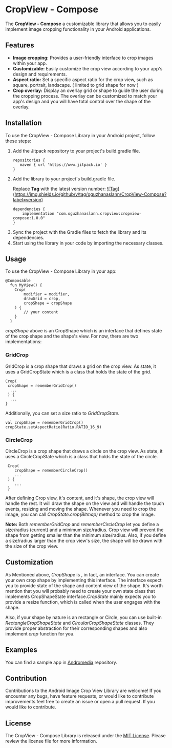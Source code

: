 <h1>CropView - Compose</h1>
<p>The <b>CropView - Compose</b> a customizable library that allows you to easily implement image cropping functionality in your Android applications.</p>
<h2>Features</h2>
<ul>
  <li><b>Image cropping:</b> Provides a user-friendly interface to crop images within your app.</li>
  <li><b>Customizable:</b> Easily customize the crop view according to your app's design and requirements.</li>
  <li>
    <b>Aspect ratio:</b> Set a specific aspect ratio for the crop view, such as square, portrait, landscape. ( limited to grid shape for now )
</li>
  <li>
    <b>Crop overlay:</b> Display an overlay grid or shape to guide the user during the cropping process. The overlay can be customized to match your app's design and 
  you will have total control over the shape of the overlay.
</li>

</ul>
<h2>Installation</h2>
<p>To use the CropView - Compose Library in your Android project, follow these steps:</p>
<ol>
    <li>Add the Jitpack repository to your project's build.gradle file.</li>
    <pre><code class="language-groovy">repositories {
   maven { url 'https://www.jitpack.io' }
}</code></pre>
 <li>Add the library to your project's build.gradle file.
    <!-- version tag -->
    <p>Replace <b>Tag</b> with the latest version number: <a href="implementation 'com.github.oguzhanaslann:CropView-Compose:0.0.1-alpha'">![Tag](https://img.shields.io/github/v/tag/oguzhanaslann/CropView-Compose?label=version)</a></p>
</li>
    <pre><code class="language-groovy">dependencies {
    implementation "com.oguzhanaslann.cropview:cropview-compose:1.0.0"
}</code></pre>
  <li>Sync the project with the Gradle files to fetch the library and its dependencies.</li>
  <li>Start using the library in your code by importing the necessary classes.</li>
</ol>
<h2>Usage</h2>
<p>To use the CropView - Compose Library in your app:</p>
<pre><code class="language-kotlin">@Composable
  fun MyView() {
    Crop(
        modifier = modifier,
        drawGrid = crop,
        cropShape = cropShape
    ) {
        // your content
    }
  }</code></pre>
<p> <i>cropShape</i> above is an CropShape which is an interface that defines state of the crop shape and
the shape's view. For now, there are two implementations: 
<h3>GridCrop</h3>
<p>GridCrop is a crop shape that draws a grid on the crop view. As state, it uses a GridCropState which is a class that holds the state of the grid. </p>

<pre><code class="language-kotlin">Crop(
 cropShape = rememberGridCrop()
  ...
 ) {
  ...
}</code></pre>
<p>Additionally, you can set a size ratio to <i>GridCropState</i>.</p>
<pre><code class="language-kotlin">val cropShape = rememberGridCrop()
cropState.setAspectRatio(Ratio.RATIO_16_9)
</code></pre>
<h3>CircleCrop</h3>
<p>CircleCrop is a crop shape that draws a circle on the crop view. As state, it uses a CircleCropState which is a class that holds the state of the circle. </p>
<pre><code> Crop(
    cropShape = rememberCircleCrop()
    ...
 ) {
    ...
 }</code></pre>

<p>After defining Crop view, it's content, and it's shape, the crop view will handle the rest. It will draw the shape on the view and will handle the touch events, resizing and moving the shape.
Whenever you need to crop the image, you can call <i>CropState.crop(Bitmap)</i> method to crop the image. </p>

<p><b>Note:</b> Both <i>rememberGridCrop</i> and <i>rememberCircleCrop</i> let you define a size/radius (current) and a minimum size/radius. Crop view will prevent the shape from getting smaller than the minimum size/radius.
Also, if you define a size/radius larger than the crop view's size, the shape will be drawn with the size of the crop view. </p>



<h2>Customization</h2>
<p> As Mentioned above, <i>CropShape</i> is , in fact, an interface. You can create your own crop shape by implementing this interface. The interface 
expect you to provide state of the shape and content view of the shape. It's worth mention that you will probably need to create your own state class
that implements CropShapeState interface.<i>CropState</i> mainly expects you to provide a resize function, which is called when
the user engages with the shape.</p>

<p>Also, if your shape by nature is an rectangle or Circle, you can use built-in <i>RectangleCropShapeState</i> and <i>CircularCropShapeState</i> classes.
They provide proper abstraction for their corresponding shapes and also implement <i>crop</i> function for you. </p>  

<h2>Examples</h2>
<p>You can find a sample app in <a href="https://github.com/oguzhanaslann/Andromedia">Andromedia</a> repository.</p>
<h2>Contribution</h2>
<p>Contributions to the Android Image Crop View Library are welcome! If you encounter any bugs, have feature requests, or would like to contribute improvements feel free to create an issue or open a pull request. If you would like to contribute.</p>
<h2>License</h2>
<p>The CropView - Compose Library is released under the <a href="https://github.com/oguzhanaslann/CropView-Compose/blob/master/LICENSE">MIT License</a>. Please review the license file for more information.</p>